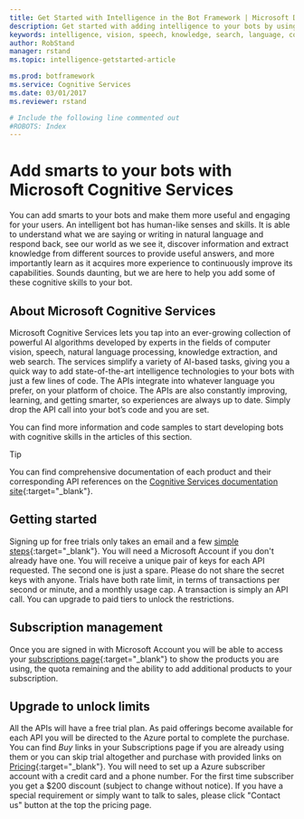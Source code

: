 ```yaml
---
title: Get Started with Intelligence in the Bot Framework | Microsoft Docs
description: Get started with adding intelligence to your bots by using Microsoft Cognitive Services.
keywords: intelligence, vision, speech, knowledge, search, language, cognitive
author: RobStand
manager: rstand
ms.topic: intelligence-getstarted-article

ms.prod: botframework
ms.service: Cognitive Services
ms.date: 03/01/2017
ms.reviewer: rstand

# Include the following line commented out
#ROBOTS: Index
---
```

# Add smarts to your bots with Microsoft Cognitive Services

You can add smarts to your bots and make them more useful and engaging for your users. An intelligent bot has human-like senses and skills. It is able to understand what we are saying or writing in natural language and respond back, see our world as we see it, discover information and extract knowledge from different sources to provide useful answers, and more importantly learn as it acquires more experience to continuously improve its capabilities. Sounds daunting, but we are here to help you add some of these cognitive skills to your bot.

## About Microsoft Cognitive Services
Microsoft Cognitive Services lets you tap into an ever-growing collection of powerful AI algorithms developed by experts in the fields of computer vision, speech, natural language processing, knowledge extraction, and web search. The services simplify a variety of AI-based tasks, giving you a quick way to add state-of-the-art intelligence technologies to your bots with just a few lines of code. The APIs integrate into whatever language you prefer, on your platform of choice. The APIs are also constantly improving, learning, and getting smarter, so experiences are always up to date. Simply drop the API call into your bot’s code and you are set.

You can find more information and code samples to start developing bots with cognitive skills in the articles of this section.

> [!TIP]
> You can find comprehensive documentation of each product and their corresponding API references on the [Cognitive Services documentation site](https://www.microsoft.com/cognitive-services/en-us/documentation){:target="_blank"}.

## Getting started
Signing up for free trials only takes an email and a few [simple steps](https://www.microsoft.com/cognitive-services/en-us/sign-up){:target="_blank"}. You will need a Microsoft Account if you don't already have one. You will receive a unique pair of keys for each API requested. The second one is just a spare. Please do not share the secret keys with anyone. Trials have both rate limit, in terms of transactions per second or minute, and a monthly usage cap. A transaction is simply an API call. You can upgrade to paid tiers to unlock the restrictions.

## Subscription management
Once you are signed in with Microsoft Account you will be able to access your [subscriptions page](https://www.microsoft.com/cognitive-services/en-us/subscriptions){:target="_blank"} to show the products you are using, the quota remaining and the ability to add additional products to your subscription.

## Upgrade to unlock limits
All the APIs will have a free trial plan. As paid offerings become available for each API you will be directed to the Azure portal to complete the purchase. You can find *Buy* links in your Subscriptions page if you are already using them or you can skip trial altogether and purchase with provided links on [Pricing](https://www.microsoft.com/cognitive-services/en-us/pricing){:target="_blank"}. You will need to set up a Azure subscriber account with a credit card and a phone number. For the first time subscriber you get a $200 discount (subject to change without notice). If you have a special requirement or simply want to talk to sales, please click "Contact us" button at the top the pricing page.
